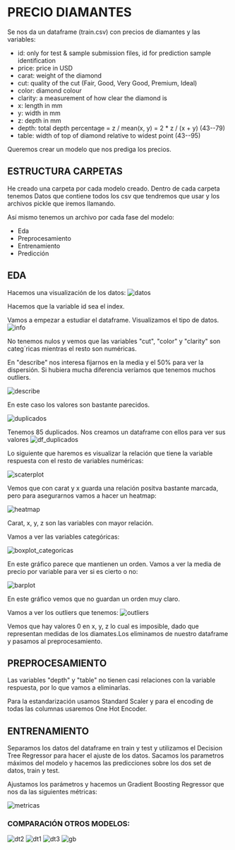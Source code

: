 # PRECIO DIAMANTES

Se nos da un dataframe (train.csv) con precios de diamantes y las variables:

- id: only for test & sample submission files, id for prediction sample identification
- price: price in USD
- carat: weight of the diamond
- cut: quality of the cut (Fair, Good, Very Good, Premium, Ideal)
- color: diamond colour
- clarity: a measurement of how clear the diamond is
- x: length in mm
- y: width in mm
- z: depth in mm
- depth: total depth percentage = z / mean(x, y) = 2 * z / (x + y) (43--79)
- table: width of top of diamond relative to widest point (43--95)

Queremos crear un modelo que nos prediga los precios.

## ESTRUCTURA CARPETAS

He creado una carpeta por cada modelo creado. Dentro de cada carpeta tenemos Datos que contiene todos los csv que tendremos que usar y los archivos pickle que iremos llamando.

Así mismo tenemos un archivo por cada fase del modelo: 
- Eda
- Preprocesamiento
- Entrenamiento
- Predicción

## EDA

Hacemos una visualización de los datos:
![datos](/imagenes2/datos_head.jpg)

Hacemos que la variable id sea el index.

Vamos a empezar a estudiar el dataframe. Visualizamos el tipo de datos.
![info](/imagenes2/info.jpg)

No tenemos nulos y vemos que las variables "cut", "color" y "clarity" son categ´ricas mientras el resto son numéricas.

En "describe" nos interesa fijarnos en la media y el 50% para ver la dispersión. Si hubiera mucha diferencia veríamos que tenemos muchos outliers. 

![describe](/imagenes2/describe.jpg)

En este caso los valores son bastante parecidos.

![duplicados](/imagenes2/duplicados.jpg)

Tenemos 85 duplicados. Nos creamos un dataframe con ellos para ver sus valores
![df_duplicados](/imagenes2/df_duplicados.jpg)


Lo siguiente que haremos es visualizar la relación que tiene la variable respuesta con el resto de variables numéricas:

![scaterplot](/imagenes2/scaterplot.jpg)

Vemos que con carat y x guarda una relación positva bastante marcada, pero para asegurarnos vamos a hacer un heatmap:

![heatmap](/imagenes2/heatmap.jpg)

Carat, x, y, z son las variables con mayor relación.

Vamos a ver las variables categóricas:

![boxplot_categoricas](/imagenes2/boxplot_categoricas.jpg)

En este gráfico parece que mantienen un orden. Vamos a ver la media de precio por variable para ver si es cierto o no:

![barplot](/imagenes2/barplot.jpg)

En este gráfico vemos que no guardan un orden muy claro.

Vamos a ver los outliers que tenemos:
![outliers](/imagenes2/outliers.jpg)

Vemos que hay valores 0 en x, y, z lo cual es imposible, dado que representan medidas de los diamates.Los eliminamos de nuestro dataframe y pasamos al preprocesamiento.

## PREPROCESAMIENTO

Las variables "depth" y "table" no tienen casi relaciones con la variable respuesta, por lo que vamos a eliminarlas.

Para la estandarización usamos Standard Scaler y para el encoding de todas las columnas usaremos One Hot Encoder.

## ENTRENAMIENTO

Separamos los datos del dataframe en train y test y utilizamos el Decision Tree Regressor para hacer el ajuste de los datos. Sacamos los parametros máximos del modelo y hacemos las predicciones sobre los dos set de datos, train y test. 

Ajustamos los parámetros y hacemos un Gradient Boosting Regressor que nos da las siguientes métricas:



![metricas](/imagenes2/metricas.jpg)

### COMPARACIÓN OTROS MODELOS:



![dt2](/imagenes2/dt2.jpg)
![dt1](/imagenes2/dt1.jpg)
![dt3](/imagenes2/dt3.jpg)
![gb](/imagenes2/gb.jpg)





